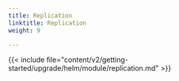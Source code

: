 ```yaml
---
title: Replication
linktitle: Replication
weight: 9

--- 
```

{{< include  file="content/v2/getting-started/upgrade/helm/module/replication.md"  >}}

